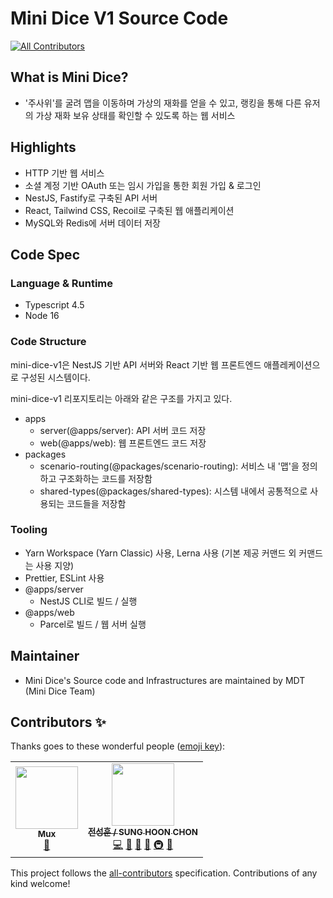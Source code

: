 # Mini Dice V1 Source Code
<!-- ALL-CONTRIBUTORS-BADGE:START - Do not remove or modify this section -->
[![All Contributors](https://img.shields.io/badge/all_contributors-2-orange.svg?style=flat-square)](#contributors-)
<!-- ALL-CONTRIBUTORS-BADGE:END -->

## What is Mini Dice?

- '주사위'를 굴려 맵을 이동하며 가상의 재화를 얻을 수 있고, 랭킹을 통해 다른 유저의 가상 재화 보유 상태를 확인할 수 있도록 하는 웹 서비스

## Highlights

- HTTP 기반 웹 서비스
- 소셜 계정 기반 OAuth 또는 임시 가입을 통한 회원 가입 & 로그인
- NestJS, Fastify로 구축된 API 서버
- React, Tailwind CSS, Recoil로 구축된 웹 애플리케이션
- MySQL와 Redis에 서버 데이터 저장

## Code Spec

### Language & Runtime

- Typescript 4.5
- Node 16

### Code Structure

mini-dice-v1은 NestJS 기반 API 서버와 React 기반 웹 프론트엔드 애플레케이션으로 구성된 시스템이다.

mini-dice-v1 리포지토리는 아래와 같은 구조를 가지고 있다.

- apps
  - server(@apps/server): API 서버 코드 저장
  - web(@apps/web): 웹 프론트엔드 코드 저장
- packages
  - scenario-routing(@packages/scenario-routing): 서비스 내 '맵'을 정의하고 구조화하는 코드를 저장함
  - shared-types(@packages/shared-types): 시스템 내에서 공통적으로 사용되는 코드들을 저장함

### Tooling

- Yarn Workspace (Yarn Classic) 사용, Lerna 사용 (기본 제공 커맨드 외 커맨드는 사용 지양)
- Prettier, ESLint 사용
- @apps/server
  - NestJS CLI로 빌드 / 실행
- @apps/web
  - Parcel로 빌드 / 웹 서버 실행

## Maintainer

- Mini Dice's Source code and Infrastructures are maintained by MDT (Mini Dice Team)

## Contributors ✨

Thanks goes to these wonderful people ([emoji key](https://allcontributors.org/docs/en/emoji-key)):

<!-- ALL-CONTRIBUTORS-LIST:START - Do not remove or modify this section -->
<!-- prettier-ignore-start -->
<!-- markdownlint-disable -->
<table>
  <tr>
    <td align="center"><a href="https://github.com/MuxLee"><img src="https://avatars.githubusercontent.com/u/37520438?v=4?s=100" width="100px;" alt=""/><br /><sub><b>Mux</b></sub></a><br /><a href="#tool-MuxLee" title="Tools">🔧</a></td>
    <td align="center"><a href="https://velog.io/@atjsh"><img src="https://avatars.githubusercontent.com/u/35552274?v=4?s=100" width="100px;" alt=""/><br /><sub><b>전성훈 / SUNG HOON CHON</b></sub></a><br /><a href="https://github.com/ATJSH/mini-dice-v1/commits?author=ATJSH" title="Code">💻</a> <a href="#design-ATJSH" title="Design">🎨</a> <a href="#blog-ATJSH" title="Blogposts">📝</a> <a href="https://github.com/ATJSH/mini-dice-v1/commits?author=ATJSH" title="Documentation">📖</a> <a href="#infra-ATJSH" title="Infrastructure (Hosting, Build-Tools, etc)">🚇</a> <a href="#ideas-ATJSH" title="Ideas, Planning, & Feedback">🤔</a></td>
  </tr>
</table>

<!-- markdownlint-restore -->
<!-- prettier-ignore-end -->

<!-- ALL-CONTRIBUTORS-LIST:END -->

This project follows the [all-contributors](https://github.com/all-contributors/all-contributors) specification. Contributions of any kind welcome!
